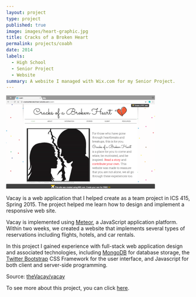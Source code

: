```yaml
---
layout: project
type: project
published: true
image: images/heart-graphic.jpg
title: Cracks of a Broken Heart
permalink: projects/coabh
date: 2014
labels:
  - High School
  - Senior Project
  - Website
summary: A website I managed with Wix.com for my Senior Project.
---
```


<img class="ui large right floated rounded image" src="../images/coabh-homepage.png" width="80%" >

Vacay is a web application that I helped create as a team project in ICS 415, Spring 2015. The project helped me learn how to design and implement a responsive web site.

Vacay is implemented using [Meteor](http://meteor.com), a JavaScript application platform. Within two weeks, we created a website that implements several types of reservations including flights, hotels, and car rentals.

In this project I gained experience with full-stack web application design and associated technologies, including [MongoDB](http://mongodb.com) for database storage, the [Twitter Bootstrap](http://getbootstrap.com/) CSS Framework for the user interface, and Javascript for both client and server-side programming. 
 
Source: <a href="https://github.com/theVacay/vacay"><i class="large github icon"></i>theVacay/vacay</a>

To see more about this project, you can click [here](http://cracksofabrokenheart.wixsite.com/coabh).

